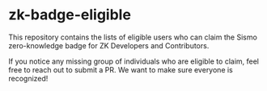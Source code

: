 # zk-badge-eligible
This repository contains the lists of eligible users who can claim the Sismo zero-knowledge badge for ZK Developers and Contributors.
 
If you notice any missing group of individuals who are eligible to claim, feel free to reach out to submit a PR. We want to make sure everyone is recognized!
